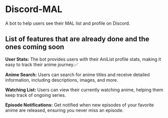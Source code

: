 # Discord-MAL
A bot to help users see their MAL list and profile on Discord. 

## List of features that are already done and the ones coming soon 
**User Stats:** The bot provides users with their AniList profile stats, making it easy to track their anime journey.✅

**Anime Search:** Users can search for anime titles and receive detailed information, including descriptions, images, and more.

**Watching List:** Users can view their currently watching anime, helping them keep track of ongoing series.

**Episode Notifications:** Get notified when new episodes of your favorite anime are released, ensuring you never miss an episode.
